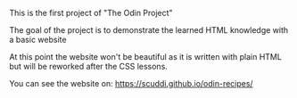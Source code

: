 This is the first project of "The Odin Project"

The goal of the project is to demonstrate the learned HTML knowledge with a basic website

At this point the website won't be beautiful as it is written with plain HTML but will be reworked after the CSS lessons.

You can see the website on: https://scuddi.github.io/odin-recipes/
